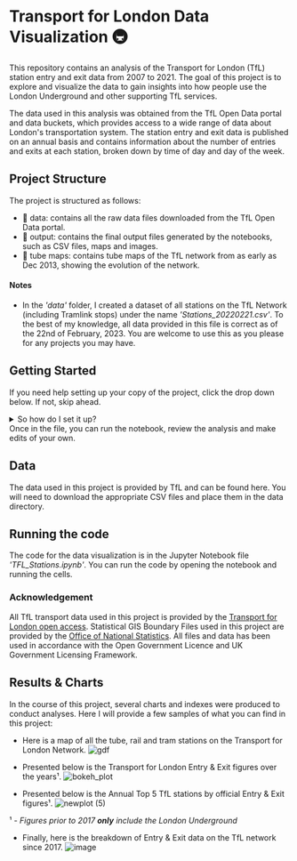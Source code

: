 # Transport for London Data Visualization 🚇
This repository contains an analysis of the Transport for London (TfL) station entry and exit data from 2007 to 2021. The goal of this project is to explore and visualize the data to gain insights into how people use the London Underground and other supporting TfL services.

The data used in this analysis was obtained from the TfL Open Data portal and data buckets, which provides access to a wide range of data about London's transportation system. The station entry and exit data is published on an annual basis and contains information about the number of entries and exits at each station, broken down by time of day and day of the week.

## Project Structure
The project is structured as follows:
* 📁 data: contains all the raw data files downloaded from the TfL Open Data portal.
* 📁 output: contains the final output files generated by the notebooks, such as CSV files, maps and images.
* 📁 tube maps: contains tube maps of the TfL network from as early as Dec 2013, showing the evolution of the network.

#### Notes
- In the *'data'* folder, I created a dataset of all stations on the TfL Network (including Tramlink stops) under the name *'Stations_20220221.csv'*. To the best of my knowledge, all data provided in this file is correct as of the 22nd of February, 2023. You are welcome to use this as you please for any projects you may have. 

## Getting Started
If you need help setting up your copy of the project, click the drop down below. If not, skip ahead.

<details>
<summary>So how do I set it up?</summary>
<br>
These instructions will get you a copy of the project up and running on your local machine for testing and development purposes.

First of all, this project makes use of all the following python libraries and packages:

### Built With
In working on this project, the following libraries were utilized.
- Python 🐍 - Programming language
- Pandas 🐼 - Data manipulation library
- Numpy 🔢 - Scientific maths library
- Geopandas 🗺️ - Geographical data manipulation library
- Matplotlib 📊 - Data visualization library
- Seaborn 🌊 - Data visualization library
- Plotly 📈 - Interactive data visualization library
- Folium 🍃 - Interactive map plotting library
- Shapely 🌍 - Geocoding library
- hvplot 📈 - Data visualization library

### Prerequisites
You will need to have Python 3 and the necessary libraries installed. You can install these libraries using pip by running the below :
```
pip install -r requirements.txt 
```
- Clone the project repository to your local machine.
- Open a command prompt or terminal window and navigate to the project directory.
- If you have VS Code or Jupyter Notebook, you can open up the folder by running:
```
code .  # for VS Code
```  
OR 
```
jupyter notebook  # for Jupyter Notebook
```  
If you do have either, I have linked the download link for [VS code](https://code.visualstudio.com/Download)   
</details>
Once in the file, you can run the notebook, review the analysis and make edits of your own.


## Data
The data used in this project is provided by TfL and can be found here. You will need to download the appropriate CSV files and place them in the data directory.

## Running the code
The code for the data visualization is in the Jupyter Notebook file *'TFL_Stations.ipynb'*. You can run the code by opening the notebook and running the cells.

<!--- ## Results
The results of our analysis show some interesting trends and patterns in the TfL station entry and exit data from 2007 to 2021. Some of the key findings include:

The total number of station entries and exits has steadily increased over time, with a peak in 2019 and a sharp decline in 2020 due to the COVID-19 pandemic.
Some stations are much busier than others, with the busiest stations being in central London and the quieter stations being in the suburbs.
The data shows clear patterns by time of day and day of the week, with peak usage during weekday rush hours and lower usage on weekends and holidays.
These results can be further explored and used to inform transportation planning and policy decisions.

## Conclusion
In conclusion, this project has demonstrated the power of data analysis and visualization in gaining insights into complex systems such as the London transportation network. By cleaning and exploring the TfL station entry and exit data from 2007 to 2021, we have been able to identify key patterns and trends that can be used to inform transportation planning and policy decisions. The Jupyter notebooks and code in this repository provide a foundation for further analysis and exploration of this rich dataset. --->




### Acknowledgement
All TfL transport data used in this project is provided by the [Transport for London open access](https://tfl.gov.uk/info-for/open-data-users/our-open-data). 
Statistical GIS Boundary Files used in this project are provided by the [Office of National Statistics](https://data.london.gov.uk/dataset/statistical-gis-boundary-files-london). All files and data has been used in accordance with the  Open Government Licence and UK Government Licensing Framework.

## Results & Charts
In the course of this project, several charts and indexes were produced to conduct analyses. Here I will provide a few samples of what you can find in this project:

- Here is a map of all the tube, rail and tram stations on the Transport for London Network. 
![gdf](https://user-images.githubusercontent.com/42135459/221436171-0b66359d-b70b-423f-8e7d-1ed50ebad781.png)

- Presented below is the Transport for London Entry & Exit figures over the years¹. 
![bokeh_plot](https://user-images.githubusercontent.com/42135459/221436610-26acb247-37ac-46fb-ba1b-49848bfcbf7c.png)

- Presented below is the Annual Top 5 TfL stations by official Entry & Exit figures¹.
![newplot (5)](https://user-images.githubusercontent.com/42135459/221932470-0bab7270-06a2-4379-be09-67c3776332a8.png)

¹ - *Figures prior to 2017 **only** include the London Underground*

- Finally, here is the breakdown of Entry & Exit data on the TfL network since 2017.
![image](https://user-images.githubusercontent.com/42135459/222136679-28554ace-7bc4-4dc0-bf8f-c568365250ca.png)


<!--- TfL Station Entry and Exit Data Analysis
This repository contains an analysis of the Transport for London (TfL) station entry and exit data from 2007 to 2021. The goal of this project is to explore and visualize the data to gain insights into how people use the London Underground and other TfL services.

Results
The results of our analysis show some interesting trends and patterns in the TfL station entry and exit data from 2007 to 2021. Some of the key findings include:

The total number of station entries and exits has steadily increased over time, with a peak in 2019 and a sharp decline in 2020 due to the COVID-19 pandemic.
Some stations are much busier than others, with the busiest stations being in central London and the quieter stations being in the suburbs.
The data shows clear patterns by time of day and day of the week, with peak usage during weekday rush hours and lower usage on weekends and holidays.
These results can be further explored and used to inform transportation planning and policy decisions.

Conclusion
In conclusion, this project has demonstrated the power of data analysis and visualization in gaining insights into complex systems such as the London transportation network. By cleaning and exploring the TfL station entry and exit data from 2007 to 2021, we have been able to identify key patterns and trends that can be used to inform transportation planning and policy decisions. The Jupyter notebooks and code in this repository provide a foundation for further analysis and exploration of this rich dataset. --->
